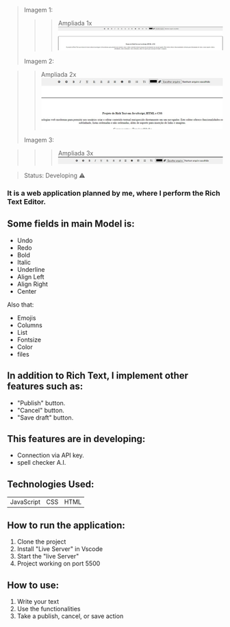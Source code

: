 > Imagem 1:
> > 
> > > Ampliada 1x
![header](https://github.com/WalisonAraujo08/assets/blob/main/richtext2.jpeg)
> > > 
> Imagem 2:

> > Ampliada 2x
![header](https://github.com/WalisonAraujo08/assets/blob/main/richtext3.jpeg)
> > 
> Imagem 3:

> > > Ampliada 3x
![header](https://github.com/WalisonAraujo08/assets/blob/main/richtext4.jpeg)


> Status: Developing ⚠️


### It is a web application planned by me, where I perform the Rich Text Editor.

## Some fields in main Model is:

+ Undo 
+ Redo
+ Bold
+ Italic
+ Underline
+ Align Left
+ Align Right
+ Center
  
Also that:

+ Emojis
+ Columns
+ List
+ Fontsize
+ Color
+ files

## In addition to Rich Text, I implement other features such as:

* "Publish" button.
* "Cancel" button.
* "Save draft" button.

## This features are in developing:

- Connection via API key.
- spell checker A.I.

## Technologies Used:

<table>
  <tr>
    <td>JavaScript</td>
    <td>CSS</td>
    <td>HTML</td>
  </tr>
</table>

## How to run the application:

1) Clone the project
2) Install "Live Server" in Vscode
3) Start the "live Server"
4) Project working on port 5500

## How to use:

1) Write your text
2) Use the functionalities
3) Take a publish, cancel, or save action

<center><img src=""></center>
